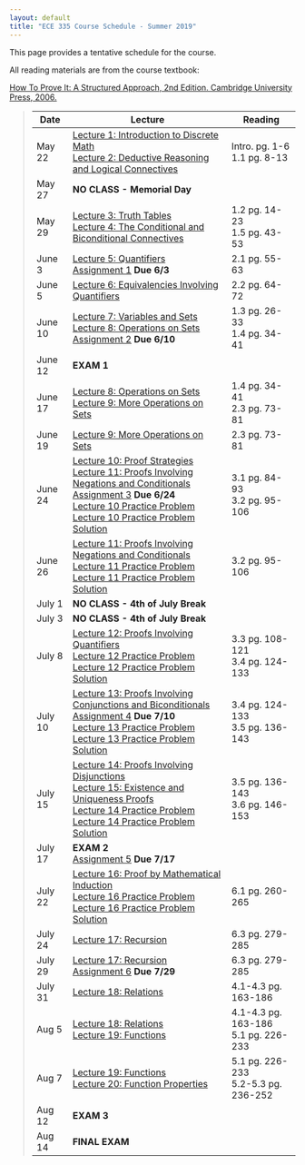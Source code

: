 ```yaml
---
layout: default
title: "ECE 335 Course Schedule - Summer 2019"
---
```


This page provides a tentative schedule for the course.

All reading materials are from the course textbook:

[How To Prove It: A Structured Approach, 2nd
Edition. Cambridge University Press,
2006.](http://www.cambridge.org/us/academic/subjects/mathematics/logic-categories-and-sets/how-prove-it-structured-approach-2nd-edition?format=PB)

> Date | Lecture | Reading |
> ---- | ------- | ------- |
> May 22  | [Lecture 1: Introduction to Discrete Math](../lectures/lecture01.html) <br /> [Lecture 2: Deductive Reasoning and Logical Connectives](../lectures/lecture02.html) | Intro. pg. 1-6 <br /> 1.1 pg. 8-13 |
> May 27  | **NO CLASS - Memorial Day** |  |
> May 29  | [Lecture 3: Truth Tables](../lectures/lecture03.html)  <br /> [Lecture 4: The Conditional and Biconditional Connectives](../lectures/lecture04.html) | 1.2 pg. 14-23 <br /> 1.5 pg. 43-53 |
> June 3  | [Lecture 5: Quantifiers](../lectures/lecture05.html) <br /> [Assignment 1](../assign/assign01.html) **Due 6/3** | 2.1 pg. 55-63 |
> June 5  | [Lecture 6: Equivalencies Involving Quantifiers](../lectures/lecture06.html)| 2.2 pg. 64-72 |
> June 10 | [Lecture 7: Variables and Sets](../lectures/lecture07.html) <br /> [Lecture 8: Operations on Sets](../lectures/lecture08.html) <br /> [Assignment 2](../assign/assign02.html) **Due 6/10** | 1.3 pg. 26-33 <br /> 1.4 pg. 34-41 |
> June 12 | **EXAM 1** | |
> June 17 | [Lecture 8: Operations on Sets](../lectures/lecture08.html) <br /> [Lecture 9: More Operations on Sets](../lectures/lecture09.html) | 1.4 pg. 34-41 <br /> 2.3 pg. 73-81 |
> June 19 | [Lecture 9: More Operations on Sets](../lectures/lecture09.html) | 2.3 pg. 73-81 |
> June 24 | [Lecture 10: Proof Strategies](../lectures/lecture10.html) <br /> [Lecture 11: Proofs Involving Negations and Conditionals](../lectures/lecture11.html) <br /> [Assignment 3](../assign/assign03.html) **Due 6/24** <br /> [Lecture 10 Practice Problem](../handouts/lecture10/lecture10-handout.pdf) [Lecture 10 Practice Problem Solution](../handouts/lecture10/lecture10-handoutSol.pdf) | 3.1 pg. 84-93 <br /> 3.2 pg. 95-106 |
> June 26 | [Lecture 11: Proofs Involving Negations and Conditionals](../lectures/lecture11.html) <br /> [Lecture 11 Practice Problem](../handouts/lecture11/lecture11-handout.pdf) [Lecture 11 Practice Problem Solution](../handouts/lecture11/lecture11-handoutSol.pdf) | 3.2 pg. 95-106 |
> July 1  | **NO CLASS - 4th of July Break** | |
> July 3  | **NO CLASS - 4th of July Break** | |
> July 8  | [Lecture 12: Proofs Involving Quantifiers](../lectures/lecture12.html) <br /> [Lecture 12 Practice Problem](../handouts/lecture12/lecture12-handout.pdf) [Lecture 12 Practice Problem Solution](../handouts/lecture12/lecture12-handoutSol.pdf) | 3.3 pg. 108-121 <br /> 3.4 pg. 124-133 |
> July 10 | [Lecture 13: Proofs Involving Conjunctions and Biconditionals](../lectures/lecture13.html) <br /> [Assignment 4](../assign/assign04.html) **Due 7/10** <br /> [Lecture 13 Practice Problem](../handouts/lecture13/lecture13-handout.pdf) [Lecture 13 Practice Problem Solution](../handouts/lecture13/lecture13-handoutSol.pdf) | 3.4 pg. 124-133 <br /> 3.5 pg. 136-143 |
> July 15 | [Lecture 14: Proofs Involving Disjunctions](../lectures/lecture14.html) <br /> [Lecture 15: Existence and Uniqueness Proofs](../lectures/lecture15.html) <br /> [Lecture 14 Practice Problem](../handouts/lecture14/lecture14-handout.pdf) [Lecture 14 Practice Problem Solution](../handouts/lecture14/lecture14-handoutSol.pdf) | 3.5 pg. 136-143 <br /> 3.6 pg. 146-153 |
> July 17 | **EXAM 2** <br /> [Assignment 5](../assign/assign05.html) **Due 7/17** | |
> July 22 | [Lecture 16: Proof by Mathematical Induction](../lectures/lecture16.html) <br /> [Lecture 16 Practice Problem](../handouts/lecture16/lecture16-handout.pdf) [Lecture 16 Practice Problem Solution](../handouts/lecture16/lecture16-handoutSol.pdf) | 6.1 pg. 260-265 |
> July 24 | [Lecture 17: Recursion](../lectures/lecture17.html) | 6.3 pg. 279-285 |
> July 29 | [Lecture 17: Recursion](../lectures/lecture17.html) <br /> [Assignment 6](../assign/assign06.html) **Due 7/29** | 6.3 pg. 279-285 |
> July 31 | [Lecture 18: Relations](../lectures/lecture18.html) | 4.1-4.3 pg. 163-186 |
> Aug 5   | [Lecture 18: Relations](../lectures/lecture18.html) <br /> [Lecture 19: Functions](../lectures/lecture19.html) | 4.1-4.3 pg. 163-186 <br /> 5.1 pg. 226-233 |
> Aug 7   | [Lecture 19: Functions](../lectures/lecture19.html) <br /> [Lecture 20: Function Properties](../lectures/lecture20.html) | 5.1 pg. 226-233 <br /> 5.2-5.3 pg. 236-252 |
> Aug 12  | **EXAM 3** | |
> Aug 14  | **FINAL EXAM** | |